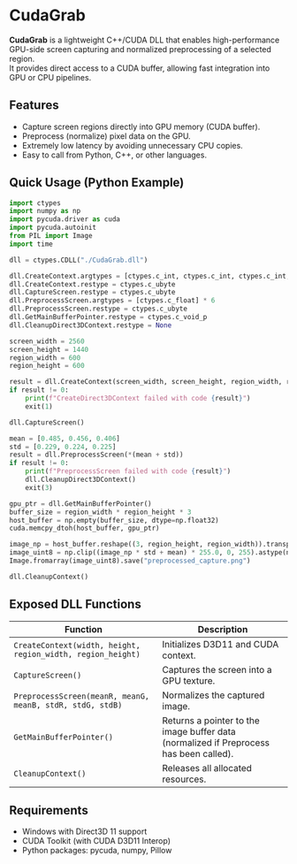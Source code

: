 # CudaGrab

**CudaGrab** is a lightweight C++/CUDA DLL that enables high-performance GPU-side screen capturing and normalized preprocessing of a selected region.  
It provides direct access to a CUDA buffer, allowing fast integration into GPU or CPU pipelines.

## Features
- Capture screen regions directly into GPU memory (CUDA buffer).
- Preprocess (normalize) pixel data on the GPU.
- Extremely low latency by avoiding unnecessary CPU copies.
- Easy to call from Python, C++, or other languages.

## Quick Usage (Python Example)

```python
import ctypes
import numpy as np
import pycuda.driver as cuda
import pycuda.autoinit
from PIL import Image
import time

dll = ctypes.CDLL("./CudaGrab.dll")

dll.CreateContext.argtypes = [ctypes.c_int, ctypes.c_int, ctypes.c_int, ctypes.c_int]
dll.CreateContext.restype = ctypes.c_ubyte
dll.CaptureScreen.restype = ctypes.c_ubyte
dll.PreprocessScreen.argtypes = [ctypes.c_float] * 6
dll.PreprocessScreen.restype = ctypes.c_ubyte
dll.GetMainBufferPointer.restype = ctypes.c_void_p
dll.CleanupDirect3DContext.restype = None

screen_width = 2560
screen_height = 1440
region_width = 600
region_height = 600

result = dll.CreateContext(screen_width, screen_height, region_width, region_height)
if result != 0:
    print(f"CreateDirect3DContext failed with code {result}")
    exit(1)

dll.CaptureScreen()

mean = [0.485, 0.456, 0.406]
std = [0.229, 0.224, 0.225]
result = dll.PreprocessScreen(*(mean + std))
if result != 0:
    print(f"PreprocessScreen failed with code {result}")
    dll.CleanupDirect3DContext()
    exit(3)

gpu_ptr = dll.GetMainBufferPointer()
buffer_size = region_width * region_height * 3
host_buffer = np.empty(buffer_size, dtype=np.float32)
cuda.memcpy_dtoh(host_buffer, gpu_ptr)

image_np = host_buffer.reshape((3, region_height, region_width)).transpose(1, 2, 0)
image_uint8 = np.clip((image_np * std + mean) * 255.0, 0, 255).astype(np.uint8)
Image.fromarray(image_uint8).save("preprocessed_capture.png")

dll.CleanupContext()
```

## Exposed DLL Functions

| Function | Description |
| -------- | ----------- |
| `CreateContext(width, height, region_width, region_height)` | Initializes D3D11 and CUDA context. |
| `CaptureScreen()` | Captures the screen into a GPU texture. |
| `PreprocessScreen(meanR, meanG, meanB, stdR, stdG, stdB)` | Normalizes the captured image. |
| `GetMainBufferPointer()` | Returns a pointer to the image buffer data (normalized if Preprocess has been called). |
| `CleanupContext()` | Releases all allocated resources. |

## Requirements
- Windows with Direct3D 11 support
- CUDA Toolkit (with CUDA D3D11 Interop)
- Python packages: pycuda, numpy, Pillow
